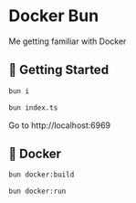 # Docker Bun

Me getting familiar with Docker

## 🚀 Getting Started

```bash
bun i
```

```bash
bun index.ts
```

Go to http://localhost:6969

## 🐳 Docker

```bash
bun docker:build
```

```bash
bun docker:run
```
